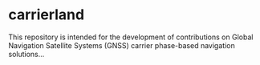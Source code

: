 # carrierland

This repository is intended for the development of contributions on Global Navigation Satellite Systems (GNSS) carrier phase-based navigation solutions...
